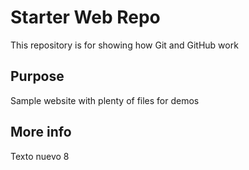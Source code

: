 # Starter Web Repo

This repository is for showing how Git and GitHub work

## Purpose

Sample website with plenty of files for demos

## More info

Texto nuevo 8
